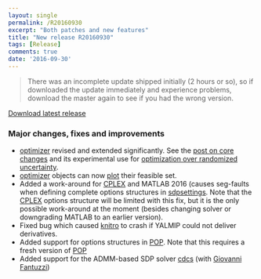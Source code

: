 ```yaml
---
layout: single
permalink: /R20160930
excerpt: "Both patches and new features"
title: "New release R20160930"
tags: [Release]
comments: true
date: '2016-09-30'
---
```


> There was an incomplete update shipped initially (2 hours or so), so if downloaded the update immediately and experience problems, download the master again to see if you had the wrong version.

[Download latest release](/download)

### Major changes, fixes and improvements

* [optimizer](/command/optimizer) revised and extended significantly. See the [post on core changes](/optimizerupdates) and its experimental use for [optimization over randomized uncertainty](/randomextension).
* [optimizer](/command/optimizer) objects can now [plot](/command/plot) their feasible set.
* Added a work-around for [CPLEX](/solver/cplex) and MATLAB 2016 (causes seg-faults when defining complete options structures in [sdpsettings](/command/sdpsettings). Note that the [CPLEX](/solver/cplex) options structure will be limited with this fix, but it is the only possible work-around at the moment (besides changing solver or downgrading MATLAB to an earlier version).
* Fixed bug which caused [knitro](/solver/knitro) to crash if YALMIP could not deliver derivatives.
* Added support for options structures in [POP](/solver/pop). Note that this requires a fresh version of [POP](/solver/pop)
* Added support for the ADMM-based SDP solver [cdcs](/solver/cdcs) (with [Giovanni Fantuzzi](https://github.com/giofantuzzi))

